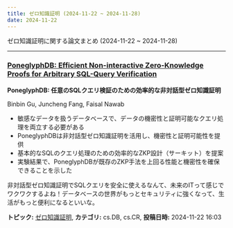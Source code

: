 ```yaml
---
title: ゼロ知識証明 (2024-11-22 ~ 2024-11-28)
date: 2024-11-22
---
```


ゼロ知識証明に関する論文まとめ (2024-11-22 ~ 2024-11-28)


- - -

### [PoneglyphDB: Efficient Non-interactive Zero-Knowledge Proofs for Arbitrary SQL-Query Verification](http://arxiv.org/abs/2411.15031)

**PoneglyphDB: 任意のSQLクエリ検証のための効率的な非対話型ゼロ知識証明**

Binbin Gu, Juncheng Fang, Faisal Nawab

- 敏感なデータを扱うデータベースで、データの機密性と証明可能なクエリ処理を両立する必要がある
- PoneglyphDBは非対話型ゼロ知識証明を活用し、機密性と証明可能性を提供
- 基本的なSQLのクエリ処理のための効率的なZKP設計（サーキット）を提案
- 実験結果で、PoneglyphDBが既存のZKP手法を上回る性能と機密性を確保できることを示した

非対話型ゼロ知識証明でSQLクエリを安全に使えるなんて、未来のITって感じでワクワクするよね！データベースの世界がもっとセキュリティに強くなって、生活がもっと便利になるといいな。



**トピック:** [ゼロ知識証明](../../zkp), **カテゴリ:** cs.DB, cs.CR, **投稿日時:** 2024-11-22 16:03
